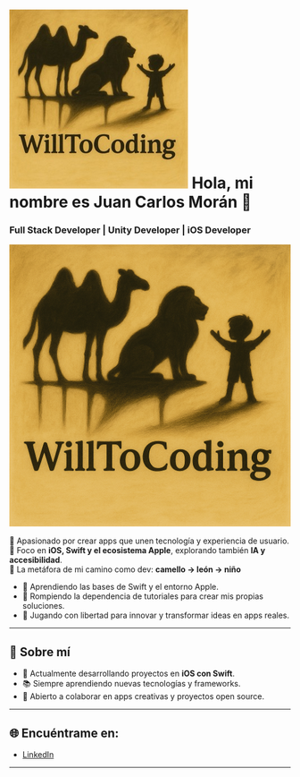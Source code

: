 # ![Tu Logo](./logo.jpeg) Hola, mi nombre es **Juan Carlos Morán** 👋
### Full Stack Developer | Unity Developer | iOS Developer

![Banner](./banner.jpeg)

🔸 Apasionado por crear apps que unen tecnología y experiencia de usuario.  
🔸 Foco en **iOS, Swift y el ecosistema Apple**, explorando también **IA y accesibilidad**.  
🔸 La metáfora de mi camino como dev: **camello → león → niño**  
  - 🐪 Aprendiendo las bases de Swift y el entorno Apple.  
  - 🦁 Rompiendo la dependencia de tutoriales para crear mis propias soluciones.  
  - 👶 Jugando con libertad para innovar y transformar ideas en apps reales.  

---

## 🚀 Sobre mí
- 📱 Actualmente desarrollando proyectos en **iOS con Swift**.  
- 📚 Siempre aprendiendo nuevas tecnologías y frameworks.  
- 🤝 Abierto a colaborar en apps creativas y proyectos open source.  

---

## 🌐 Encuéntrame en:
- [LinkedIn](https://www.linkedin.com/in/juancarlosmoránmartín)  

---

<!--
**WillToCoding/WillToCoding** is a ✨ _special_ ✨ repository because its `README.md` (this file) appears on your GitHub profile.

Here are some ideas to get you started:

- 🔭 I’m currently working on ...
- 🌱 I’m currently learning ...
- 👯 I’m looking to collaborate on ...
- 🤔 I’m looking for help with ...
- 💬 Ask me about ...
- 📫 How to reach me: ...
- 😄 Pronouns: ...
- ⚡ Fun fact: ...
-->
